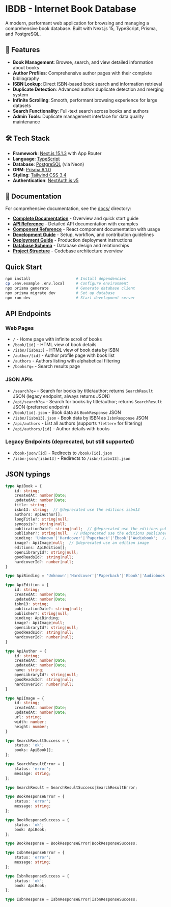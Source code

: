 # IBDB - Internet Book Database

A modern, performant web application for browsing and managing a comprehensive book database. Built with Next.js 15, TypeScript, Prisma, and PostgreSQL.

## 🚀 Features

- **Book Management**: Browse, search, and view detailed information about books
- **Author Profiles**: Comprehensive author pages with their complete bibliography
- **ISBN Lookup**: Direct ISBN-based book search and information retrieval
- **Duplicate Detection**: Advanced author duplicate detection and merging system
- **Infinite Scrolling**: Smooth, performant browsing experience for large datasets
- **Search Functionality**: Full-text search across books and authors
- **Admin Tools**: Duplicate management interface for data quality maintenance

## 🛠 Tech Stack

- **Framework**: [Next.js 15.1.3](https://nextjs.org/) with App Router
- **Language**: [TypeScript](https://www.typescriptlang.org/)
- **Database**: [PostgreSQL](https://www.postgresql.org/) (via Neon)
- **ORM**: [Prisma 6.1.0](https://www.prisma.io/)
- **Styling**: [Tailwind CSS 3.4](https://tailwindcss.com/)
- **Authentication**: [NextAuth.js v5](https://next-auth.js.org/)

## 📖 Documentation

For comprehensive documentation, see the [docs/](./docs/) directory:

- **[Complete Documentation](./docs/README.md)** - Overview and quick start guide
- **[API Reference](./docs/API_REFERENCE.md)** - Detailed API documentation with examples
- **[Component Reference](./docs/COMPONENTS.md)** - React component documentation with usage
- **[Development Guide](./docs/DEVELOPMENT.md)** - Setup, workflow, and contribution guidelines
- **[Deployment Guide](./docs/DEPLOYMENT.md)** - Production deployment instructions
- **[Database Schema](./docs/DATABASE_SCHEMA.md)** - Database design and relationships
- **[Project Structure](./docs/PROJECT_STRUCTURE.md)** - Codebase architecture overview

## Quick Start

```bash
npm install                    # Install dependencies
cp .env.example .env.local     # Configure environment
npx prisma generate            # Generate database client
npx prisma migrate dev         # Set up database
npm run dev                    # Start development server
```

## API Endpoints

### Web Pages

- `/` - Home page with infinite scroll of books
- `/book/[id]` - HTML view of book details
- `/isbn/[isbn13]` - HTML view of book data by ISBN
- `/author/[id]` - Author profile page with book list
- `/authors` - Authors listing with alphabetical filtering
- `/books?q=` - Search results page

### JSON APIs

- `/search?q=` - Search for books by title/author; returns `SearchResult` JSON (legacy endpoint, always returns JSON)
- `/api/search?q=` - Search for books by title/author; returns `SearchResult` JSON (preferred endpoint)
- `/book/[id].json` - Book data as `BookResponse` JSON
- `/isbn/[isbn13].json` - Book data by ISBN as `IsbnResponse` JSON
- `/api/authors` - List all authors (supports `?letter=` for filtering)
- `/api/authors/[id]` - Author details with books

### Legacy Endpoints (deprecated, but still supported)

- `/book-json/[id]` - Redirects to `/book/[id].json`
- `/isbn-json/[isbn13]` - Redirects to `/isbn/[isbn13].json`

## JSON typings

```typescript
type ApiBook = {
    id: string;
    createdAt: number|Date;
    updatedAt: number|Date;
    title: string;
    isbn13: string;  // @deprecated use the editions isbn13
    authors: ApiAuthor[];
    longTitle?: string|null;
    synopsis?: string|null;
    publicationDate?: string|null;  // @deprecated use the editions publication date
    publisher?: string|null;  // @deprecated use the editions publisher
    binding: 'Unknown'|'Hardcover'|'Paperback'|'Ebook'|'Audiobook';  // @deprecated see the edition bindings
    image?: ApiImage|null;  // @deprecated use an edition image
    editions: ApiEdition[];
    openLibraryId?: string|null;
    goodReadsId?: string|null;
    hardcoverId?: number|null;
}

type ApiBinding = 'Unknown'|'Hardcover'|'Paperback'|'Ebook'|'Audiobook';

type ApiEdition = {
    id: string;
    createdAt: number|Date;
    updatedAt: number|Date;
    isbn13: string;
    publicationDate?: string|null;
    publisher?: string|null;
    binding: ApiBinding;
    image?: ApiImage|null;
    openLibraryId?: string|null;
    goodReadsId?: string|null;
    hardcoverId?: number|null;
}

type ApiAuthor = {
    id: string;
    createdAt: number|Date;
    updatedAt: number|Date;
    name: string;
    openLibraryId?: string|null;
    goodReadsId?: string|null;
    hardcoverId?: number|null;
}

type ApiImage = {
    id: string;
    createdAt: number|Date;
    updatedAt: number|Date;
    url: string;
    width: number;
    height: number;
}

type SearchResultSuccess = {
    status: 'ok';
    books: ApiBook[];
};

type SearchResultError = {
    status: 'error';
    message: string;
};

type SearchResult = SearchResultSuccess|SearchResultError;

type BookResponseError = {
    status: 'error';
    message: string;
};

type BookResponseSuccess = {
    status: 'ok';
    book: ApiBook;
};

type BookResponse = BookResponseError|BookResponseSuccess;

type IsbnResponseError = {
    status: 'error';
    message: string;
};

type IsbnResponseSuccess = {
    status: 'ok';
    book: ApiBook;
};

type IsbnResponse = IsbnResponseError|IsbnResponseSuccess;
```
